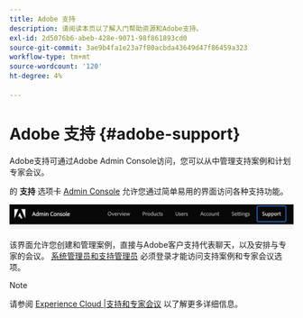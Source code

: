 ```yaml
---
title: Adobe 支持
description: 请阅读本页以了解入门帮助资源和Adobe支持。
exl-id: 2d5076b6-abeb-428e-9071-98f861893cd0
source-git-commit: 3ae9b4fa1e23a7f80acbda43649d47f86459a323
workflow-type: tm+mt
source-wordcount: '120'
ht-degree: 4%

---
```


# Adobe 支持 {#adobe-support}

Adobe支持可通过Adobe Admin Console访问，您可以从中管理支持案例和计划专家会议。

的 **支持** 选项卡 [Admin Console](https://adminconsole.adobe.com/) 允许您通过简单易用的界面访问各种支持功能。

![图像](/help/onboarding/learn-concepts/assets/support-menu.png)

该界面允许您创建和管理案例，直接与Adobe客户支持代表聊天，以及安排与专家的会议。 [系统管理员和支持管理员](https://helpx.adobe.com/enterprise/using/admin-roles.ug.html) 必须登录才能访问支持案例和专家会议选项。

>[!NOTE]
> 请参阅 [Experience Cloud |支持和专家会议](https://helpx.adobe.com/enterprise/admin-guide.html/enterprise/using/support-for-experience-cloud.ug.html) 以了解更多详细信息。
